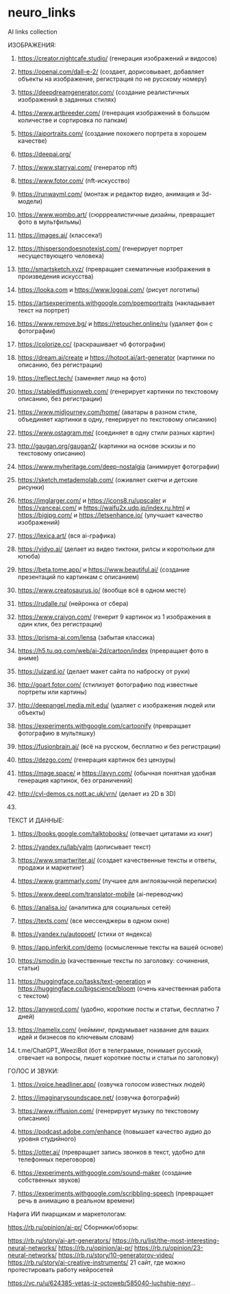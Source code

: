 # neuro_links
AI links collection


ИЗОБРАЖЕНИЯ:

1. https://creator.nightcafe.studio/ (генерация изображений и видосов)

2. https://openai.com/dall-e-2/ (создает, дорисовывает, добавляет объекты на изображение, регистрация по не русскому номеру)

3. https://deepdreamgenerator.com/ (создание реалистичных изображений в заданных стилях)

4. https://www.artbreeder.com/ (генерация изображений в большом количестве и сортировка по папкам)

5. https://aiportraits.com/ (создание похожего портрета в хорошем качестве)

6. https://deepai.org/
7. https://www.starryai.com/ (генератор nft)

8. https://www.fotor.com/ (nft-искусство)

9. https://runwayml.com/ (монтаж и редактор видео, анимация и 3d-модели)

10. https://www.wombo.art/ (сюррреалистичные дизайны, превращает фото в мультфильмы)

11. https://images.ai/ (классека!)

12. https://thispersondoesnotexist.com/ (генерирует портрет несуществующего человека)

13. http://smartsketch.xyz/ (превращает схематичные изображения в произведения искусства)

14. https://looka.com и https://www.logoai.com/ (рисует логотипы)

15. https://artsexperiments.withgoogle.com/poemportraits (накладывает текст на портрет)

16. https://www.remove.bg/ и https://retoucher.online/ru (удаляет фон с фотографии)

17. https://colorize.cc/ (раскрашивает чб фотографии)

18. https://dream.ai/create и https://hotpot.ai/art-generator (картинки по описанию, без регистрации)

19. https://reflect.tech/ (заменяет лицо на фото)

20. https://stablediffusionweb.com/ (генерирует картинки по текстовому описанию, без регистрации)

21. https://www.midjourney.com/home/ (аватары в разном стиле, объединяет картинки в одну, генерирует по текстовому описанию)

22. https://www.ostagram.me/ (соединяет в одну стили разных картин)

23. http://gaugan.org/gaugan2/ (картинки на основе эскизы и по текстовому описанию)

24. https://www.myheritage.com/deep-nostalgia (анимирует фотографии)

25. https://sketch.metademolab.com/ (оживляет скетчи и детские рисунки)

26. https://imglarger.com/ и https://icons8.ru/upscaler и https://vanceai.com/ и https://waifu2x.udp.jp/index.ru.html и https://bigjpg.com/ и https://letsenhance.io/ (улучшает качество изображений)

27. https://lexica.art/ (вся ai-графика)

28. https://vidyo.ai/ (делает из видео тиктоки, рилсы и коротюльки для ютюба)

29. https://beta.tome.app/ и https://www.beautiful.ai/ (создание презентаций по картинкам с описанием)

30. https://www.creatosaurus.io/ (вообще всё в одном месте)

31. https://rudalle.ru/ (нейронка от сбера)

32. https://www.craiyon.com/ (генерит 9 картинок из 1 изображения в один клик, без регистрации)

33. https://prisma-ai.com/lensa (забытая классика)

34. https://h5.tu.qq.com/web/ai-2d/cartoon/index (превращает фото в аниме)

35. https://uizard.io/ (делает макет сайта по наброску от руки)

36. http://goart.fotor.com/ (стилизует фотографию под известные портреты или картины)

37. http://deepangel.media.mit.edu/ (удаляет с изображения людей или объекты)

38. https://experiments.withgoogle.com/cartoonify (превращает фотографию в мультяшку)

39. https://fusionbrain.ai/ (всё на русском, бесплатно и без регистрации)

40. https://dezgo.com/ (генерация картинок без цензуры)

41. https://mage.space/ и https://avyn.com/ (обычная понятная удобная генерация картинок, без ограничений)

42. http://cvl-demos.cs.nott.ac.uk/vrn/ (делает из 2D в 3D)

43.

ТЕКСТ И ДАННЫЕ:

1. https://books.google.com/talktobooks/ (отвечает цитатами из книг)

2. https://yandex.ru/lab/yalm (дописывает текст)

3. https://www.smartwriter.ai/ (создает качественные тексты и ответы, продажи и маркетинг)

4. https://www.grammarly.com/ (лучшее для англоязычной переписки)

5. https://www.deepl.com/translator-mobile (ai-переводчик)

6. https://analisa.io/ (аналитика для социальных сетей)

7. https://texts.com/ (все мессенджеры в одном окне)

8. https://yandex.ru/autopoet/ (стихи от яндекса)

9. https://app.inferkit.com/demo (осмысленные тексты на вашей основе)

10. https://smodin.io (качественные тексты по заголовку: сочинения, статьи)

11. https://huggingface.co/tasks/text-generation и https://huggingface.co/bigscience/bloom (очень качественная работа с текстом)

12. https://anyword.com/ (удобно, короткие посты и статьи, бесплатно 7 дней)

13. https://namelix.com/ (нейминг, придумывает название для ваших идей и бизнесов по ключевым словам)

14. t.me/ChatGPT_WeeziBot (бот в телеграмме, понимает русский, отвечает на вопросы, пишет короткие посты и статьи по заголовку)

ГОЛОС И ЗВУКИ:

1. https://voice.headliner.app/ (озвучка голосом известных людей)

2. https://imaginarysoundscape.net/ (озвучка фотографий)

3. https://www.riffusion.com/ (генерирует музыку по текстовому описанию)

4. https://podcast.adobe.com/enhance (повышает качество аудио до уровня студийного)

5. https://otter.ai/ (превращает запись звонков в текст, удобно для телефонных переговоров)

6. https://experiments.withgoogle.com/sound-maker (создание собственных звуков)

7. https://experiments.withgoogle.com/scribbling-speech (превращает речь в анимацию в реальном времени)

Нафига ИИ пиарщикам и маркетологам:

https://rb.ru/opinion/ai-pr/
Сборники/обзоры:

https://rb.ru/story/ai-art-generators/
https://rb.ru/list/the-most-interesting-neural-networks/
https://rb.ru/opinion/ai-pr/
https://rb.ru/opinion/23-neural-networks/
https://rb.ru/story/10-generatorov-video/
https://rb.ru/story/ai-creative-instruments/
21 сайт, где можно протестировать работу нейросетей

https://vc.ru/u/624385-vetas-iz-octoweb/585040-luchshie-neyr...
